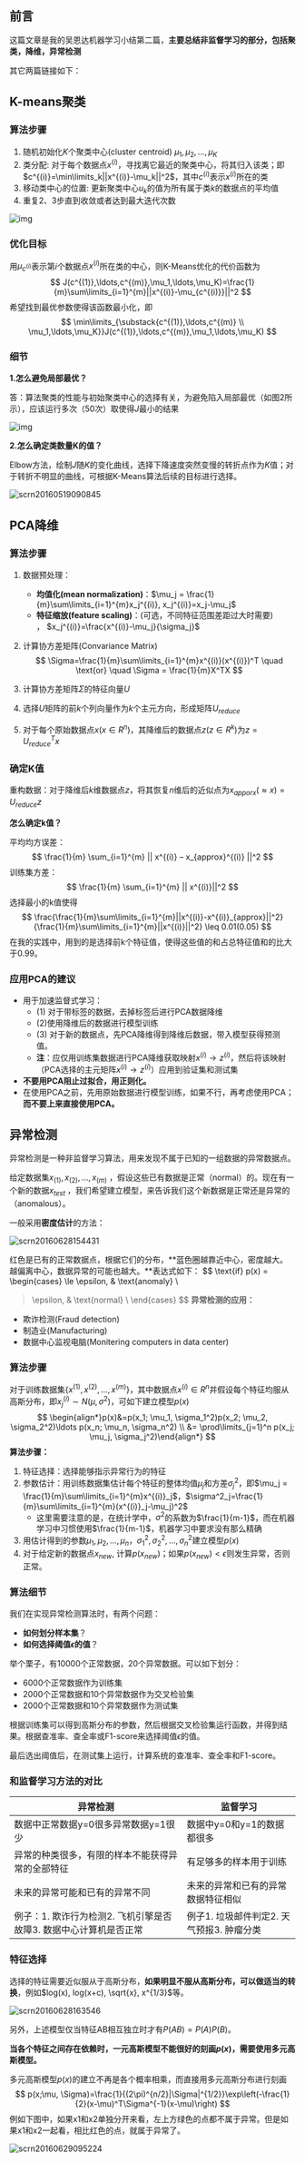 ## 前言

这篇文章是我的吴恩达机器学习小结第二篇，**主要总结非监督学习的部分，包括聚类，降维，异常检测**

其它两篇链接如下：



##  K-means聚类

### 算法步骤

1. 随机初始化$K$个聚类中心(cluster centroid) $\mu_1, \mu_2, \ldots, \mu_K$
2. 类分配: 对于每个数据点$x^{(i)}$，寻找离它最近的聚类中心，将其归入该类；即$c^{(i)}=\min\limits_k||x^{(i)}-\mu_k||^2$，其中$c^{(i)}$表示$x^{(i)}$所在的类
3. 移动类中心的位置: 更新聚类中心$u_k$的值为所有属于类$k$的数据点的平均值
4. 重复2、3步直到收敛或者达到最大迭代次数

![img](http://images2015.cnblogs.com/blog/353956/201601/353956-20160115195940850-639229406.gif)

### 优化目标

用$\mu_{c^{(i)}}$表示第$i$个数据点$x^{(i)}$所在类的中心，则K-Means优化的代价函数为
$$
J(c^{(1)},\ldots,c^{(m)},\mu_1,\ldots,\mu_K)=\frac{1}{m}\sum\limits_{i=1}^{m}||x^{(i)}-\mu_{c^{(i)}}||^2
$$
希望找到最优参数使得该函数最小化，即
$$
\min\limits_{\substack{c^{(1)},\ldots,c^{(m)} \\ \mu_1,\ldots,\mu_K}}J(c^{(1)},\ldots,c^{(m)},\mu_1,\ldots,\mu_K)
$$

### 细节

**1.怎么避免局部最优？**

答：算法聚类的性能与初始聚类中心的选择有关，为避免陷入局部最优（如图2所示），应该运行多次（50次）取使得$J$最小的结果

![img](http://images2015.cnblogs.com/blog/353956/201601/353956-20160115203854272-818923057.png)

**2.怎么确定类数量K的值？**

Elbow方法，绘制$J$随$K$的变化曲线，选择下降速度突然变慢的转折点作为$K$值；对于转折不明显的曲线，可根据K-Means算法后续的目标进行选择。

![scrn20160519090845](http://7d9rd6.com1.z0.glb.clouddn.com/wp-content/uploads/2016/05/scrn20160519090845.png)

## PCA降维

### 算法步骤

1. 数据预处理：

   - **均值化(mean normalization)**：$\mu_j = \frac{1}{m}\sum\limits_{i=1}^{m}x_j^{(i)}, x_j^{(i)}=x_j-\mu_j$
   - **特征缩放(feature scaling)**：(可选，不同特征范围差距过大时需要) ， $x_j^{(i)}=\frac{x^{(i)}-\mu_j}{\sigma_j}$

2. 计算协方差矩阵(Convariance Matrix)
   $$
   \Sigma=\frac{1}{m}\sum\limits_{i=1}^{m}x^{(i)}(x^{(i)})^T \quad \text{or} \quad \Sigma = \frac{1}{m}X^TX
   $$

3. 计算协方差矩阵$Σ$的特征向量$U$

4. 选择$U$矩阵的前$k$个列向量作为$k$个主元方向，形成矩阵$U_{reduce}$

5. 对于每个原始数据点$x(x\in R^n)$，其降维后的数据点$z(z \in R^k)$为$z=U_{reduce}^T x$

### 确定K值

重构数据：对于降维后$k$维数据点$z$，将其恢复$n$维后的近似点为$x_{apporx}(\approx x)=U_{reduce}z$

**怎么确定k值？**

平均均方误差：
$$
\frac{1}{m} \sum_{i=1}^{m} || x^{(i)} – x_{approx}^{(i)} ||^2
$$
训练集方差：
$$
\frac{1}{m} \sum_{i=1}^{m} || x^{(i)}||^2
$$
选择最小的k值使得
$$
\frac{\frac{1}{m}\sum\limits_{i=1}^{m}||x^{(i)}-x^{(i)}_{approx}||^2}{\frac{1}{m}\sum\limits_{i=1}^{m}||x^{(i)}||^2} \leq 0.01(0.05)
$$
在我的实践中，用到的是选择前k个特征值，使得这些值的和占总特征值和的比大于0.99。

### 应用PCA的建议

- 用于加速监督式学习：
  - (1) 对于带标签的数据，去掉标签后进行PCA数据降维
  - (2)使用降维后的数据进行模型训练
  - (3) 对于新的数据点，先PCA降维得到降维后数据，带入模型获得预测值。
  - **注**：应仅用训练集数据进行PCA降维获取映射$x^{(i)}\rightarrow z^{(i)}$，然后将该映射（PCA选择的主元矩阵$x^{(i)}\rightarrow z^{(i)}$）应用到验证集和测试集
- **不要用PCA阻止过拟合，用正则化。**
- 在使用PCA之前，先用原始数据进行模型训练，如果不行，再考虑使用PCA；**而不要上来直接使用PCA。**

## 异常检测

异常检测是一种非监督学习算法，用来发现不属于已知的一组数据的异常数据点。

给定数据集$x_{(1)}, x_{(2)}, …, x_{(m)}$ ，假设这些已有数据是正常（normal）的。现在有一个新的数据$x_{test}$ ，我们希望建立模型，来告诉我们这个新数据是正常还是异常的（anomalous）。

一般采用**密度估计**的方法：

![scrn20160628154431](http://7d9rd6.com1.z0.glb.clouddn.com/wp-content/uploads/2016/06/scrn20160628154431.png)

红色是已有的正常数据点，根据它们的分布，**蓝色圈越靠近中心，密度越大。越偏离中心，数据异常的可能也越大。**表达式如下：
$$
\text{if}  p(x) = \begin{cases} 
\le \epsilon, & \text{anomaly} \\ 
> \epsilon, & \text{normal} \\ 
\end{cases}
$$
**异常检测的应用：**

- 欺诈检测(Fraud detection)
- 制造业(Manufacturing)
- 数据中心监视电脑(Monitering computers in data center)

### 算法步骤

对于训练数据集$\{x^{(1)}, x^{(2)}, \ldots, x^{(m)}\}$，其中数据点$x^{(i)}\in R^n$并假设每个特征均服从高斯分布，即$x^{(i)}_j \sim N(\mu, \sigma^2)$，可如下建立模型$p(x)$
$$
\begin{align*}p(x)&=p(x_1; \mu_1, \sigma_1^2)p(x_2; \mu_2, \sigma_2^2)\ldots p(x_n; \mu_n, \sigma_n^2) \\ &= \prod\limits_{j=1}^n p(x_j; \mu_j, \sigma_j^2)\end{align*}
$$
**算法步骤：**

1. 特征选择：选择能够指示异常行为的特征
2. 参数估计：用训练数据集估计每个特征的整体均值$\mu_j$和方差$\sigma_j^2$，即$\mu_j = \frac{1}{m}\sum\limits_{i=1}^{m}x^{(i)}_j$，$\sigma^2_j=\frac{1}{m}\sum\limits_{i=1}^{m}(x^{(i)}_j-\mu_j)^2$
   - 这里需要注意的是，在统计学中，$\sigma^2$的系数为$\frac{1}{m-1}$，而在机器学习中习惯使用$\frac{1}{m-1}$，机器学习中要求没有那么精确
3. 用估计得到的参数$\mu_1, \mu_2, \ldots, \mu_n$，$\sigma^2_1, \sigma^2_2, \ldots, \sigma^2_n$建立模型$p(x)$
4. 对于给定新的数据点$x_{new}$, 计算$p(x_{new})$；如果$p(x_{new})<\epsilon$则发生异常，否则正常。

### 算法细节

我们在实现异常检测算法时，有两个问题：

- **如何划分样本集**？
- **如何选择阈值$ϵ$的值**？

举个栗子，有10000个正常数据，20个异常数据。可以如下划分：

- 6000个正常数据作为训练集
- 2000个正常数据和10个异常数据作为交叉检验集
- 2000个正常数据和10个异常数据作为测试集

根据训练集可以得到高斯分布的参数，然后根据交叉检验集运行函数，并得到结果。根据查准率、查全率或F1-score来选择阈值$ϵ$的值。

最后选出阈值后，在测试集上运行，计算系统的查准率、查全率和F1-score。

### 和监督学习方法的对比

| 异常检测                                  | 监督学习                      |
| ------------------------------------- | ------------------------- |
| 数据中正常数据y=0很多异常数据y=1很少                 | 数据中y=0和y=1的数据都很多          |
| 异常的种类很多，有限的样本不能获得异常的全部特征              | 有足够多的样本用于训练               |
| 未来的异常可能和已有的异常不同                       | 未来的异常和已有的异常数据特征相似         |
| 例子：1. 欺诈行为检测2. 飞机引擎是否故障3. 数据中心计算机是否正常 | 例子1. 垃圾邮件判定2. 天气预报3. 肿瘤分类 |

### 特征选择

选择的特征需要近似服从于高斯分布，**如果明显不服从高斯分布，可以做适当的转换**，例如$log(x), log(x+c), \sqrt{x}, x^{1/3}$等。

![scrn20160628163546](http://7d9rd6.com1.z0.glb.clouddn.com/wp-content/uploads/2016/06/scrn20160628163546.png)

另外，上述模型仅当特征AB相互独立时才有$P(AB)=P(A)P(B)$。

**当各个特征之间存在依赖时，一元高斯模型不能很好的刻画$p(x)$，需要使用多元高斯模型。**

多元高斯模型$p(x)$的建立不再是各个概率相乘，而直接用多元高斯分布进行刻画
$$
p(x;\mu, \Sigma)=\frac{1}{(2\pi)^{n/2}|\Sigma|^{1/2}}\exp\left(-\frac{1}{2}(x-\mu)^T\Sigma^{-1}(x-\mu)\right)
$$
例如下图中，如果x1和x2单独分开来看，左上方绿色的点都不属于异常。但是如果x1和x2一起看，相比红色的点，就属于异常了。

![scrn20160629095224](http://7d9rd6.com1.z0.glb.clouddn.com/wp-content/uploads/2016/06/scrn20160629095224.png)
















